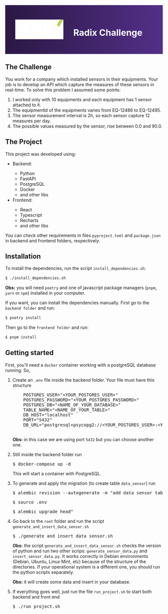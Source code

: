<div
    style="
        display: flex; align-items: center; gap: 2rem;padding: 2rem;  background-image: linear-gradient(90deg, #2A1844 0%, #532F88 100%)
    "
>
    <img src="radix_logo.webp" alt="Logo radix" />
    <h1 style="color: white">Radix Challenge</h1>
</div>

<h2>The Challenge</h2>

<p>
    You work for a company which installed sensors in their equipments. Your job is to develop an API which capture the measures of these sensors in real-time. To solve this problem I assumed some points:
    <ol>
        <li>I worked only with 10 equipments and each equipment has 1 sensor attached to it.</li>
        <li>The equipmentId of the equipments varies from EQ-12486 to EQ-12495.</li>
        <li>The sensor measurement interval is 2h, so each sensor capture 12 measures per day.</li>
        <li>The possible values measured by the sensor, rise between 0.0 and 90.0.</li>
    </ol>
</p>

<h2>The Project</h2>

<p>
This project was developed using:

<ul>
    <li>Backend:</li>
    <ul>
        <li>Python</li>
        <li>FastAPI</li>
        <li>PostgreSQL</li>
        <li>Docker</li>
        <li>and other libs</li>
    </ul>
    <li>Frontend:</li>
    <ul>
        <li>React</li>
        <li>Typescript</li>
        <li>Recharts</li>
        <li>and other libs</li>
    </ul>
</ul>
</p>

<p>
You can check other requirements in files <code>pyproject.toml</code> and <code>package.json</code> in backend and frontend folders, respectively.
</p>

<h2>Installation</h2>

<p>
    To install the dependencies, run the script <code>install_dependencies.sh</code>:
</p>

```bash
$ ./install_dependencies.sh
```

<p>
    <b>Obs:</b> you will need <code>poetry</code> and one of javascript package managers (<code>pnpm</code>, <code>yarn</code> or <code>npm</code>) installed in your computer.
</p>

<p>
    If  you want, you can install the dependencies manually.
    First go to the <code>backend folder</code> and run:
</p>

```bash
$ poetry install
```

<p>
    Then go to the <code>frontend folder</code> and run:
</p>

```bash
$ pnpm install
```

<h2>Getting started</h2>

<p>
    First, you'll need a <code>docker</code> container working with a postgreSQL database running. So,
</p>

<ol>
    <li>
        Create an <code>.env</code> file inside the backend folder. Your file must have this structure
    </li>
    <pre>
    POSTGRES_USER="&lt;YOUR_POSTGRES_USER&gt;"
    POSTGRES_PASSWORD="&lt;YOUR_POSTGRES_PASSWORD&gt;"
    POSTGRES_DB="&lt;NAME_OF_YOUR_DATABASE&gt;"
    TABLE_NAME="&lt;NAME_OF_YOUR_TABLE&gt;"
    DB_HOST="localhost"
    PORT="5432"
    DB_URL="postgresql+psycopg2://&lt;YOUR_POSTGRES_USER&gt;:&lt;YOUR_POSTGRES_PASSWORD&gt;@localhost:5432/&lt;NAME_OF_YOUR_DATABASE&gt;"
    </pre>
    <p>
        <b>Obs:</b> in this case we are using port <code>5432</code> but you can choose another one.
    </p>
    <li>
        Still inside the backend folder run
    </li>
    <pre>$ docker-compose up -d</pre>
    <p>This will start a container with PostgreSQL.</p>
    <li>
        To generate and apply the migration (to create table <code>data_sensor</code>) run
    </li>
    <pre>$ alembic revision --autogenerate -m "add data_sensor table"</pre>
    <pre>$ source .env</pre>
    <pre>$ alembic upgrade head"</pre>
    <li>
        Go back to the <code>root</code> folder and run the script <code>generate_and_insert_data_sensor.sh</code>
    </li>
    <pre>$ ./generate_and_insert_data_sensor.sh</pre>
    <p>
        <b>Obs:</b> the script <code>generate_and_insert_data_sensor.sh</code> checks the version of python and run two other scrips: <code>generate_sensor_data.py</code> and <code>insert_sensor_data.py</code>. It works correctly in Debian environments (Debian, Ubuntu, Linux Mint, etc) because of the structure of the directories. If your operational system is a different one, you should run the python scripts separately.
    </p>
    <p>
        <b>Obs:</b> it will create some data and insert in your database.
    </p>
    <li>
        If everything goes well, just run the file <code>run_project.sh</code> to start both backend and front end
    </li>
    <pre>$ ./run_project.sh</pre>
</ol>
